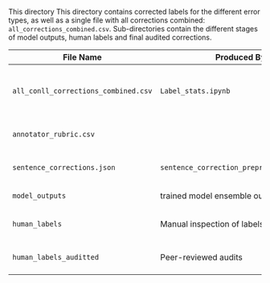 This directory This directory contains corrected labels for the different error types, as well as a single file with
all corrections combined: `all_corrections_combined.csv`. Sub-directories contain the different stages 
of model outputs, human labels and final audited corrections.  

File Name                       | Produced By    | Description
------------------------------- | -------------- | --------------------------------------------------------------------
`all_conll_corrections_combined.csv` | `Label_stats.ipynb` | A consolidated list of all the corrections that we will perform on the corpus
`annotator_rubric.csv` | | A list of owners of annotations/audit of each underlying file
`sentence_corrections.json` | `sentence_correction_preprocessing.ipynb` | Final list of lines to be deleted from the corpus/submissions
`model_outputs` | trained model ensemble outputs | model predictions of correct labels
`human_labels` | Manual inspection of labels | human annotations on top of model outputs |
`human_labels_auditted` | Peer-reviewed audits | secondary review (audit) of above human labels
